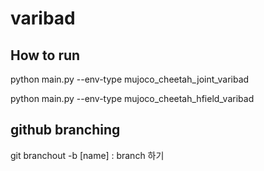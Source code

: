 # varibad

## How to run

python main.py --env-type mujoco_cheetah_joint_varibad

python main.py --env-type mujoco_cheetah_hfield_varibad

## github branching

git branchout -b [name]  : branch 하기

